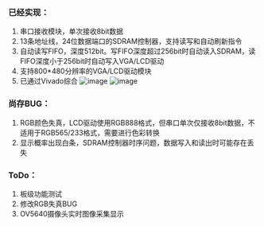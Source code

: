 ### 已经实现：

1.   串口接收模块，单次接收8bit数据
2.   13条地址线，24位数据端口的SDRAM控制器，支持读写和自动刷新指令
3.   自动读写FIFO，深度512bit。写FIFO深度超过256bit时自动读入SDRAM，读FIFO深度小于256bit时自动写入VGA/LCD驱动
4.   支持800*480分辨率的VGA/LCD驱动模块
5.   已通过Vivado综合
![image](https://user-images.githubusercontent.com/100147572/211507745-3a985be6-e28a-4b94-86b3-081a2436006d.png)
![image](https://user-images.githubusercontent.com/100147572/211508027-63aff823-c914-4694-ae8c-39060eae4a4f.png)


### 尚存BUG：

1.   RGB颜色失真，LCD驱动使用RGB888格式，但串口单次仅接收8bit数据，不适用于RGB565/233格式，需要进行色彩转换
2.   显示概率出现白条，SDRAM控制器时序问题，数据写入和读出时可能存在丢失

### ToDo：

1.   板级功能测试
2.   修改RGB失真BUG
3.   OV5640摄像头实时图像采集显示
